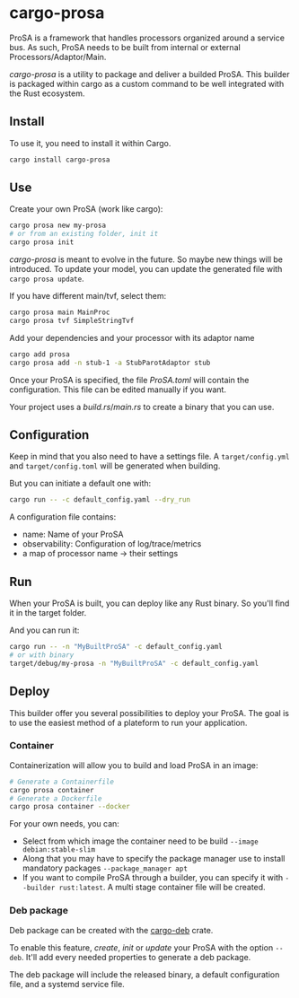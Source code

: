 # cargo-prosa

ProSA is a framework that handles processors organized around a service bus.
As such, ProSA needs to be built from internal or external Processors/Adaptor/Main.

_cargo-prosa_ is a utility to package and deliver a builded ProSA.
This builder is packaged within cargo as a custom command to be well integrated with the Rust ecosystem.

## Install

To use it, you need to install it within Cargo.
```bash
cargo install cargo-prosa
```

## Use

Create your own ProSA (work like cargo):
```bash
cargo prosa new my-prosa
# or from an existing folder, init it
cargo prosa init
```

_cargo-prosa_ is meant to evolve in the future.
So maybe new things will be introduced.
To update your model, you can update the generated file with `cargo prosa update`.

If you have different main/tvf, select them:
```bash
cargo prosa main MainProc
cargo prosa tvf SimpleStringTvf
```

Add your dependencies and your processor with its adaptor name
```bash
cargo add prosa
cargo prosa add -n stub-1 -a StubParotAdaptor stub
```

Once your ProSA is specified, the file _ProSA.toml_ will contain the configuration.
This file can be edited manually if you want.

Your project uses a _build.rs_/_main.rs_ to create a binary that you can use.


## Configuration

Keep in mind that you also need to have a settings file.
A `target/config.yml` and `target/config.toml` will be generated when building.

But you can initiate a default one with:
```bash
cargo run -- -c default_config.yaml --dry_run
```

A configuration file contains:
 - name: Name of your ProSA
 - observability: Configuration of log/trace/metrics
 - a map of processor name -> their settings

## Run

When your ProSA is built, you can deploy like any Rust binary.
So you'll find it in the target folder.

And you can run it:
```bash
cargo run -- -n "MyBuiltProSA" -c default_config.yaml
# or with binary
target/debug/my-prosa -n "MyBuiltProSA" -c default_config.yaml
```

## Deploy

This builder offer you several possibilities to deploy your ProSA.
The goal is to use the easiest method of a plateform to run your application.

### Container

Containerization will allow you to build and load ProSA in an image:
```bash
# Generate a Containerfile
cargo prosa container
# Generate a Dockerfile
cargo prosa container --docker
```

For your own needs, you can:
 - Select from which image the container need to be build `--image debian:stable-slim`
 - Along that you may have to specify the package manager use to install mandatory packages `--package_manager apt`
 - If you want to compile ProSA through a builder, you can specify it with `--builder rust:latest`. A multi stage container file will be created.

### Deb package

Deb package can be created with the [cargo-deb](https://crates.io/crates/cargo-deb) crate.

To enable this feature, _create_, _init_ or _update_ your ProSA with the option `--deb`.
It'll add every needed properties to generate a deb package.

The deb package will include the released binary, a default configuration file, and a systemd service file.
